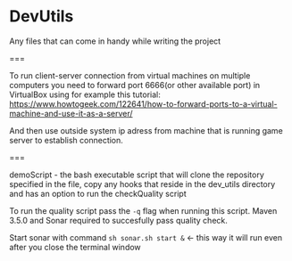 # DevUtils

Any files that can come in handy while writing the project

===

To run client-server connection from virtual machines on multiple computers you need to forward port 6666(or other available port) in VirtualBox using for example 
this tutorial:
  https://www.howtogeek.com/122641/how-to-forward-ports-to-a-virtual-machine-and-use-it-as-a-server/
  
And then use outside system ip adress from machine that is running game server to establish connection.

===

demoScript - the bash executable script that will clone the repository specified in the file, copy any hooks that reside in the dev_utils directory and has an option to run the checkQuality script

To run the quality script pass the `-q` flag when running this script.
Maven 3.5.0 and Sonar required to succesfully pass quality check.

Start sonar with command `sh sonar.sh start &` <- this way it will run even after you close the terminal window
